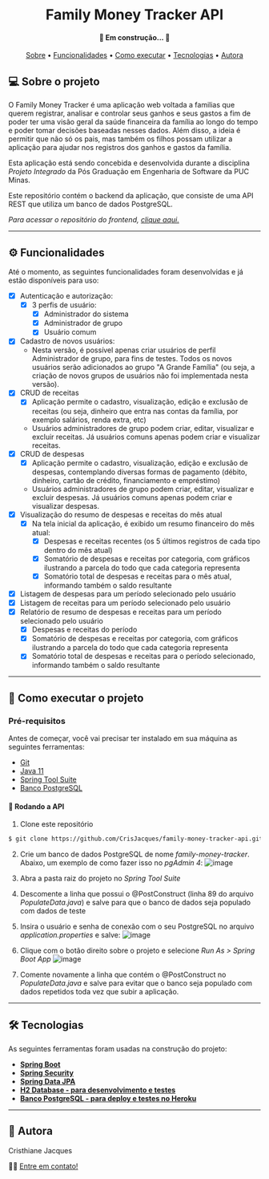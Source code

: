 <h1 align="center">Family Money Tracker API </h1>

<h4 align="center"> 
	🚧  Em construção... 🚧
</h4>

<p align="center">
 <a href="#-sobre-o-projeto">Sobre</a> •
 <a href="#-funcionalidades">Funcionalidades</a> •
 <a href="#-como-executar-o-projeto">Como executar</a> • 
 <a href="#-tecnologias">Tecnologias</a> • 
 <a href="#-autora">Autora</a>
</p>


## 💻 Sobre o projeto

O Family Money Tracker é uma aplicação web voltada a familias que querem registrar, analisar e controlar seus ganhos e seus gastos a fim de poder ter uma visão geral da saúde financeira da família ao longo do tempo e poder tomar decisões baseadas nesses dados. Além disso, a ideia é permitir que não só os pais, mas também os filhos possam utilizar a aplicação para ajudar nos registros dos ganhos e gastos da família.

Esta aplicação está sendo concebida e desenvolvida durante a disciplina *Projeto Integrado* da Pós Graduação em Engenharia de Software da PUC Minas.

Este repositório contém o backend da aplicação, que consiste de uma API REST que utiliza um banco de dados PostgreSQL. 

*Para acessar o repositório do frontend, [clique aqui.](https://github.com/CrisJacques/family-money-tracker)*

---

## ⚙️ Funcionalidades

Até o momento, as seguintes funcionalidades foram desenvolvidas e já estão disponíveis para uso:
- [x] Autenticação e autorização:
  - [x] 3 perfis de usuário:
    - [x] Administrador do sistema
    - [x] Administrador de grupo
    - [x] Usuário comum
- [x] Cadastro de novos usuários:
  - Nesta versão, é possível apenas criar usuários de perfil Administrador de grupo, para fins de testes. Todos os novos usuários serão adicionados ao grupo "A Grande Família" (ou seja, a criação de novos grupos de usuários não foi implementada nesta versão).
- [x] CRUD de receitas
  - [x] Aplicação permite o cadastro, visualização, edição e exclusão de receitas (ou seja, dinheiro que entra nas contas da família, por exemplo salários, renda extra, etc)
  - Usuários administradores de grupo podem criar, editar, visualizar e excluir receitas. Já usuários comuns apenas podem criar e visualizar receitas.
- [x] CRUD de despesas
  - [x] Aplicação permite o cadastro, visualização, edição e exclusão de despesas, contemplando diversas formas de pagamento (débito, dinheiro, cartão de crédito, financiamento e empréstimo)
  - Usuários administradores de grupo podem criar, editar, visualizar e excluir despesas. Já usuários comuns apenas podem criar e visualizar despesas.
- [x] Visualização do resumo de despesas e receitas do mês atual 
    - [x] Na tela inicial da aplicação, é exibido um resumo financeiro do mês atual:
      - [x] Despesas e receitas recentes (os 5 últimos registros de cada tipo dentro do mês atual)
      - [x] Somatório de despesas e receitas por categoria, com gráficos ilustrando a parcela do todo que cada categoria representa
      - [x] Somatório total de despesas e receitas para o mês atual, informando também o saldo resultante
- [x] Listagem de despesas para um período selecionado pelo usuário 
- [x] Listagem de receitas para um período selecionado pelo usuário 
- [x] Relatório de resumo de despesas e receitas para um período selecionado pelo usuário 
	- [x] Despesas e receitas do período
	- [x] Somatório de despesas e receitas por categoria, com gráficos ilustrando a parcela do todo que cada categoria representa
	- [x] Somatório total de despesas e receitas para o período selecionado, informando também o saldo resultante

---

## 🚀 Como executar o projeto

### Pré-requisitos

Antes de começar, você vai precisar ter instalado em sua máquina as seguintes ferramentas:
- [Git](https://git-scm.com)
- [Java 11](https://www.oracle.com/java/technologies/downloads/#java11)
- [Spring Tool Suite](https://spring.io/tools)
- [Banco PostgreSQL](https://www.postgresql.org/)

#### 🎲 Rodando a API

1. Clone este repositório
```bash
$ git clone https://github.com/CrisJacques/family-money-tracker-api.git

```
2. Crie um banco de dados PostgreSQL de nome *family-money-tracker*. Abaixo, um exemplo de como fazer isso no *pgAdmin 4*:
![image](https://user-images.githubusercontent.com/66973973/169429573-9f55d57a-4694-4842-9d19-9bd9a1f8aa4f.png)

3. Abra a pasta raiz do projeto no *Spring Tool Suite*
4. Descomente a linha que possui o @PostConstruct (linha 89 do arquivo *PopulateData.java*) e salve para que o banco de dados seja populado com dados de teste
5. Insira o usuário e senha de conexão com o seu PostgreSQL no arquivo *application.properties* e salve:
![image](https://user-images.githubusercontent.com/66973973/169429688-9479d01b-e16b-4bb4-9604-e4dcbaeda2a5.png)

6. Clique com o botão direito sobre o projeto e selecione *Run As > Spring Boot App*
![image](https://user-images.githubusercontent.com/66973973/168493988-0ad4eb91-0432-4b5b-8891-5ec0caa01440.png)
7. Comente novamente a linha que contém o @PostConstruct no *PopulateData.java* e salve para evitar que o banco seja populado com dados repetidos toda vez que subir a aplicação.

---

## 🛠 Tecnologias

As seguintes ferramentas foram usadas na construção do projeto:

-   **[Spring Boot](https://spring.io/projects/spring-boot)**
-   **[Spring Security](https://spring.io/projects/spring-security)**
-   **[Spring Data JPA](https://spring.io/projects/spring-data-jpa)**
-   **[H2 Database - para desenvolvimento e testes](https://www.h2database.com/html/main.html)** 
-   **[Banco PostgreSQL - para deploy e testes no Heroku](https://www.postgresql.org/)** 

---

## 🦸 Autora

Cristhiane Jacques

👋🏽 [Entre em contato!](https://www.linkedin.com/in/cristhiane-jacques/)


